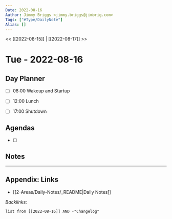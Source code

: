 ```yaml
---
Date: 2022-08-16
Author: Jimmy Briggs <jimmy.briggs@jimbrig.com>
Tags: ["#Type/DailyNote"]
Alias: []
---
```


<< [[2022-08-15]] | [[2022-08-17]] >>

# Tue - 2022-08-16

## Day Planner

- [ ] 08:00 Wakeup and Startup
- [ ] 12:00 Lunch
- [ ] 17:00 Shutdown


## Agendas

- [ ] 

## Notes


***

## Appendix: Links

- [[2-Areas/Daily-Notes/_README|Daily Notes]]

*Backlinks:*

```dataview
list from [[2022-08-16]] AND -"Changelog"
```